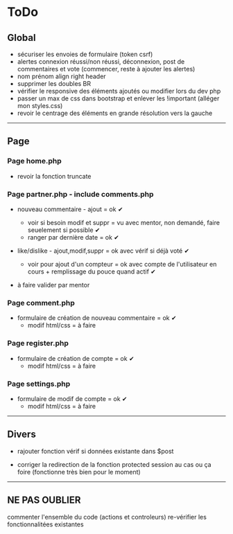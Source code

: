 # ToDo

## Global

  - sécuriser les envoies de formulaire (token csrf)
  - alertes connexion réussi/non réussi, déconnexion, post de commentaires et vote (commencer, reste à ajouter les alertes)
  - nom prénom align right header
  - supprimer les doubles BR
  - vérifier le responsive des éléments ajoutés ou modifier lors du dev php
  - passer un max de css dans bootstrap et enlever les !important (alléger mon styles.css)
  - revoir le centrage des éléments en grande résolution vers la gauche

***

## Page

### Page home.php
  - revoir la fonction truncate

### Page partner.php - include comments.php
  - nouveau commentaire - ajout = ok ✔
    - voir si besoin modif et suppr = vu avec mentor, non demandé, faire seuelement si possible ✔
    - ranger par dernière date = ok ✔

  - like/dislike - ajout,modif,suppr = ok avec vérif si déjà voté ✔
    - voir pour ajout d'un compteur = ok avec compte de l'utilisateur en cours + remplissage du pouce quand actif ✔

  - à faire valider par mentor

### Page comment.php
  - formulaire de création de nouveau commentaire = ok ✔
    - modif html/css = à faire

### Page register.php
  - formulaire de création de compte = ok ✔
    - modif html/css = à faire

### Page settings.php
  - formulaire de modif de compte = ok ✔
    - modif html/css = à faire

 ***

## Divers

  - rajouter fonction vérif si données existante dans $post

  - corriger la redirection de la fonction protected session au cas ou ça foire (fonctionne très bien pour le moment)
  

***

## NE PAS OUBLIER

  commenter l'ensemble du code (actions et controleurs)
  re-vérifier les fonctionnalitées existantes
  


  
